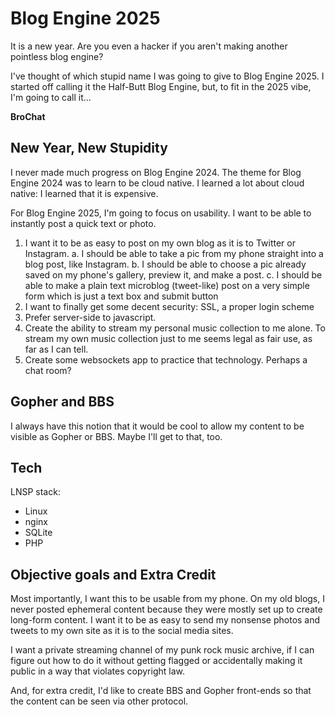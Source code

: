 # Blog Engine 2025
It is a new year.  Are you even a hacker if you aren't making another pointless blog engine?

I've thought of which stupid name I was going to give to Blog Engine 2025.  I started off calling it the Half-Butt Blog Engine, but, to fit in the 2025 vibe, I'm going to call it...

**BroChat**

## New Year, New Stupidity

I never made much progress on Blog Engine 2024. The theme for Blog Engine 2024 was to learn to be cloud native.  I learned a lot about cloud native: I learned that it is expensive.

For Blog Engine 2025, I'm going to focus on usability.  I want to be able to instantly post a quick text or photo. 
1. I want it to be as easy to post on my own blog as it is to Twitter or Instagram.
   a. I should be able to take a pic from my phone straight into a blog post, like Instagram.
   b. I should be able to choose a pic already saved on my phone's gallery, preview it, and make a post.
   c. I should be able to make a plain text microblog (tweet-like) post on a very simple form which is just a text box and submit button
2. I want to finally get some decent security: SSL, a proper login scheme
3. Prefer server-side to javascript.
4. Create the ability to stream my personal music collection to me alone.  To stream my own music collection just to me seems legal as fair use, as far as I can tell.
5. Create some websockets app to practice that technology. Perhaps a chat room?

## Gopher and BBS
I always have this notion that it would be cool to allow my content to be visible as Gopher or BBS.  Maybe I'll get to that, too.

## Tech
LNSP stack:
- Linux
- nginx
- SQLite
- PHP

## Objective goals and Extra Credit
Most importantly, I want this to be usable from my phone. On my old blogs, I never posted ephemeral content because they were mostly set up to create long-form content. I want it to be as easy to send my nonsense photos and tweets to my own site as it is to the social media sites.

I want a private streaming channel of my punk rock music archive, if I can figure out how to do it without getting flagged or accidentally making it public in a way that violates copyright law.

And, for extra credit, I'd like to create BBS and Gopher front-ends so that the content can be seen via other protocol.

